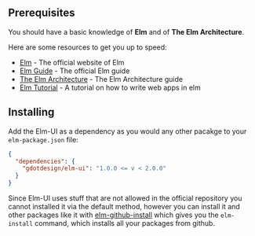 ## Prerequisites
You should have a basic knowledge of **Elm** and of **The Elm Architecture**.

Here are some resources to get you up to speed:
* [Elm](http://elm-lang.org) - The official website of Elm
* [Elm Guide](http://guide.elm-lang.org) - The official Elm guide
* [The Elm Architecture](http://guide.elm-lang.org/architecture/) - The Elm Architecture guide
* [Elm Tutorial](http://www.elm-tutorial.org/en/) - A tutorial on how to write web apps in elm

## Installing
Add the Elm-UI as a dependency as you would any other pacakge to your
`elm-package.json` file:

```json
{
  "dependencies": {
    "gdotdesign/elm-ui": "1.0.0 <= v < 2.0.0"
  }
}
```

Since Elm-UI uses stuff that are not allowed in the official repository
you cannot installed it via the default method, however you can install it and
other packages like it with [elm-github-install](https://github.com/gdotdesign/elm-github-install)
which gives you the `elm-install` command, which installs all your packages from
github.
